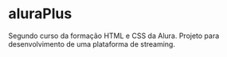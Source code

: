 # aluraPlus
Segundo curso da formação HTML e CSS da Alura. Projeto para desenvolvimento de uma plataforma de streaming.
